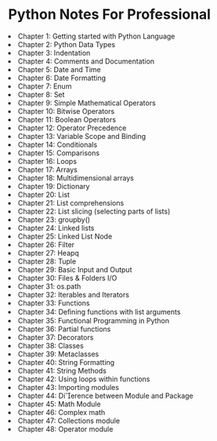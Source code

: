 <h1>Python Notes For Professional</h1>


<li>Chapter 1: Getting started with Python Language </li>
<li>Chapter 2: Python Data Types</li>
<li>Chapter 3: Indentation</li>
<li>Chapter 4: Comments and Documentation</li>
<li>Chapter 5: Date and Time</li>
<li>Chapter 6: Date Formatting</li>
<li>Chapter 7: Enum</li>
<li>Chapter 8: Set</li>
<li>Chapter 9: Simple Mathematical Operators</li>
<li>Chapter 10: Bitwise Operators</li>
<li>Chapter 11: Boolean Operators</li>
<li>Chapter 12: Operator Precedence</li>
<li>Chapter 13: Variable Scope and Binding</li>
<li>Chapter 14: Conditionals</li>
<li>Chapter 15: Comparisons</li>
<li>Chapter 16: Loops</li>
<li>Chapter 17: Arrays</li>
<li>Chapter 18: Multidimensional arrays</li>
<li>Chapter 19: Dictionary</li>
<li>Chapter 20: List</li>
<li>Chapter 21: List comprehensions</li>
<li>Chapter 22: List slicing (selecting parts of lists)</li>
<li>Chapter 23: groupby()</li>
<li>Chapter 24: Linked lists</li>
<li>Chapter 25: Linked List Node</li>
<li>Chapter 26: Filter</li>
<li>Chapter 27: Heapq</li>
<li>Chapter 28: Tuple</li>
<li>Chapter 29: Basic Input and Output</li>
<li>Chapter 30: Files & Folders I/O</li>
<li>Chapter 31: os.path</li>
<li>Chapter 32: Iterables and Iterators</li>
<li>Chapter 33: Functions</li>
<li>Chapter 34: Deﬁning functions with list arguments</li>
<li>Chapter 35: Functional Programming in Python</li>
<li>Chapter 36: Partial functions</li>
<li>Chapter 37: Decorators</li>
<li>Chapter 38: Classes</li>
<li>Chapter 39: Metaclasses</li>
<li>Chapter 40: String Formatting</li>
<li>Chapter 41: String Methods</li>
<li>Chapter 42: Using loops within functions</li>
<li>Chapter 43: Importing modules</li>
<li>Chapter 44: Dierence between Module and Package</li>
<li>Chapter 45: Math Module</li>
<li>Chapter 46: Complex math</li>
<li>Chapter 47: Collections module</li>
<li>Chapter 48: Operator module</li>
